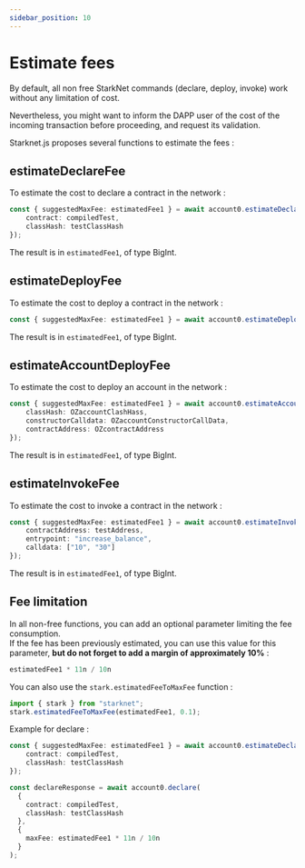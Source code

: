 ```yaml
---
sidebar_position: 10
---
```


# Estimate fees

By default, all non free StarkNet commands (declare, deploy, invoke) work without any limitation of cost.

Nevertheless, you might want to inform the DAPP user of the cost of the incoming transaction before proceeding, and request its validation.

Starknet.js proposes several functions to estimate the fees :

## estimateDeclareFee

To estimate the cost to declare a contract in the network :

```typescript
const { suggestedMaxFee: estimatedFee1 } = await account0.estimateDeclareFee({
	contract: compiledTest,
	classHash: testClassHash
});
```

The result is in `estimatedFee1`, of type BigInt.

## estimateDeployFee

To estimate the cost to deploy a contract in the network :

```typescript
const { suggestedMaxFee: estimatedFee1 } = await account0.estimateDeployFee({ classHash: testClassHash });
```

The result is in `estimatedFee1`, of type BigInt.

## estimateAccountDeployFee

To estimate the cost to deploy an account in the network :

```typescript
const { suggestedMaxFee: estimatedFee1 } = await account0.estimateAccountDeployFee({
	classHash: OZaccountClashHass,
	constructorCalldata: OZaccountConstructorCallData,
	contractAddress: OZcontractAddress
});
```

The result is in `estimatedFee1`, of type BigInt.

## estimateInvokeFee

To estimate the cost to invoke a contract in the network :

```typescript
const { suggestedMaxFee: estimatedFee1 } = await account0.estimateInvokeFee({
	contractAddress: testAddress,
	entrypoint: "increase_balance",
	calldata: ["10", "30"]
});
```

The result is in `estimatedFee1`, of type BigInt.

## Fee limitation

In all non-free functions, you can add an optional parameter limiting the fee consumption.  
If the fee has been previously estimated, you can use this value for this parameter, **but do not forget to add a margin of approximately 10%** :

```typescript
estimatedFee1 * 11n / 10n
```

You can also use the `stark.estimatedFeeToMaxFee` function :

```typescript
import { stark } from "starknet";
stark.estimatedFeeToMaxFee(estimatedFee1, 0.1);
```

Example for declare :

```typescript
const { suggestedMaxFee: estimatedFee1 } = await account0.estimateDeclareFee({
	contract: compiledTest,
	classHash: testClassHash
});

const declareResponse = await account0.declare(
  {
    contract: compiledTest,
    classHash: testClassHash
  },
  {
    maxFee: estimatedFee1 * 11n / 10n
  }
);
```
